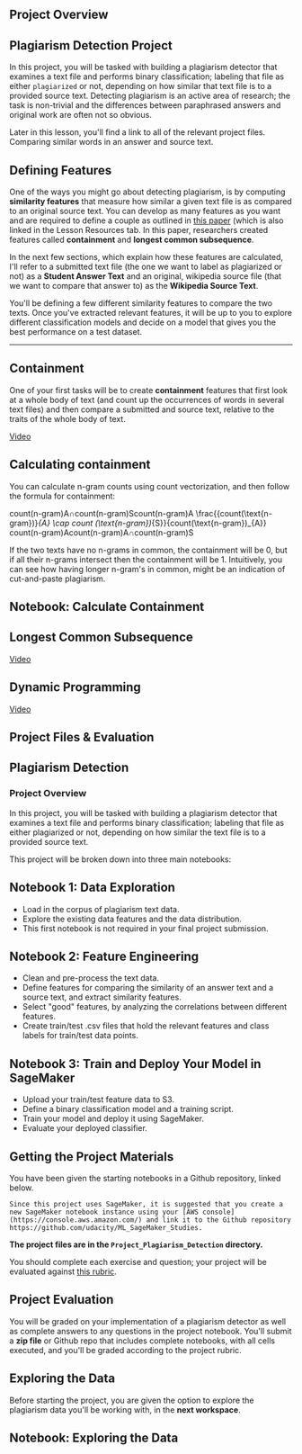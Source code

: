 ## Project Overview

## Plagiarism Detection Project

In this project, you will be tasked with building a plagiarism detector that examines a text file and performs binary classification; labeling that file as either ``plagiarized`` or not, depending on how similar that text file is to a provided source text. Detecting plagiarism is an active area of research; the task is non-trivial and the differences between paraphrased answers and original work are often not so obvious.

Later in this lesson, you'll find a link to all of the relevant project files.
Comparing similar words in an answer and source text.
## Defining Features

One of the ways you might go about detecting plagiarism, is by computing **similarity features** that measure how similar a given text file is as compared to an original source text. You can develop as many features as you want and are required to define a couple as outlined in [this paper](https://s3.amazonaws.com/video.udacity-data.com/topher/2019/January/5c412841_developing-a-corpus-of-plagiarised-short-answers/developing-a-corpus-of-plagiarised-short-answers.pdf) (which is also linked in the Lesson Resources tab. In this paper, researchers created features called **containment** and **longest common subsequence**.

In the next few sections, which explain how these features are calculated, I'll refer to a submitted text file (the one we want to label as plagiarized or not) as a **Student Answer Text** and an original, wikipedia source file (that we want to compare that answer to) as the **Wikipedia Source Text**.

You'll be defining a few different similarity features to compare the two texts. Once you've extracted relevant features, it will be up to you to explore different classification models and decide on a model that gives you the best performance on a test dataset.

---

## Containment


One of your first tasks will be to create **containment** features that first look at a whole body of text (and count up the occurrences of words in several text files) and then compare a submitted and source text, relative to the traits of the whole body of text.

[Video](https://youtu.be/FwmT_7fICn0)

## Calculating containment

You can calculate n-gram counts using count vectorization, and then follow the formula for containment:

count(n-gram)A∩count(n-gram)Scount(n-gram)A \frac{{count(\text{n-gram})}_{A} \cap count (\text{n-gram})_{S}}{count(\text{n-gram})_{A}} count(n-gram)A​count(n-gram)A​∩count(n-gram)S​​

If the two texts have no n-grams in common, the containment will be 0, but if all their n-grams intersect then the containment will be 1. Intuitively, you can see how having longer n-gram's in common, might be an indication of cut-and-paste plagiarism.

## Notebook: Calculate Containment

## Longest Common Subsequence
[Video](https://youtu.be/yxXXwBKeYvU)
## Dynamic Programming
[Video](https://youtu.be/vAwu-sW9GJE)
## Project Files & Evaluation
## Plagiarism Detection
### Project Overview

In this project, you will be tasked with building a plagiarism detector that examines a text file and performs binary classification; labeling that file as either plagiarized or not, depending on how similar the text file is to a provided source text.

This project will be broken down into three main notebooks:

## Notebook 1: Data Exploration

- Load in the corpus of plagiarism text data.
- Explore the existing data features and the data distribution.
- This first notebook is not required in your final project submission.

## Notebook 2: Feature Engineering

- Clean and pre-process the text data.
- Define features for comparing the similarity of an answer text and a source text, and extract similarity features.
- Select "good" features, by analyzing the correlations between different features.
- Create train/test .csv files that hold the relevant features and class labels for train/test data points.

## Notebook 3: Train and Deploy Your Model in SageMaker

- Upload your train/test feature data to S3.
- Define a binary classification model and a training script.
- Train your model and deploy it using SageMaker.
- Evaluate your deployed classifier.

## Getting the Project Materials

You have been given the starting notebooks in a Github repository, linked below.

    Since this project uses SageMaker, it is suggested that you create a new SageMaker notebook instance using your [AWS console](https://console.aws.amazon.com/) and link it to the Github repository https://github.com/udacity/ML_SageMaker_Studies.

**The project files are in the ``Project_Plagiarism_Detection`` directory.**

You should complete each exercise and question; your project will be evaluated against [this rubric](https://review.udacity.com/#!/rubrics/2516/view).
## Project Evaluation

You will be graded on your implementation of a plagiarism detector as well as complete answers to any questions in the project notebook. You'll submit a **zip file** or Github repo that includes complete notebooks, with all cells executed, and you'll be graded according to the project rubric.
## Exploring the Data

Before starting the project, you are given the option to explore the plagiarism data you'll be working with, in the **next workspace**.

## Notebook: Exploring the Data

